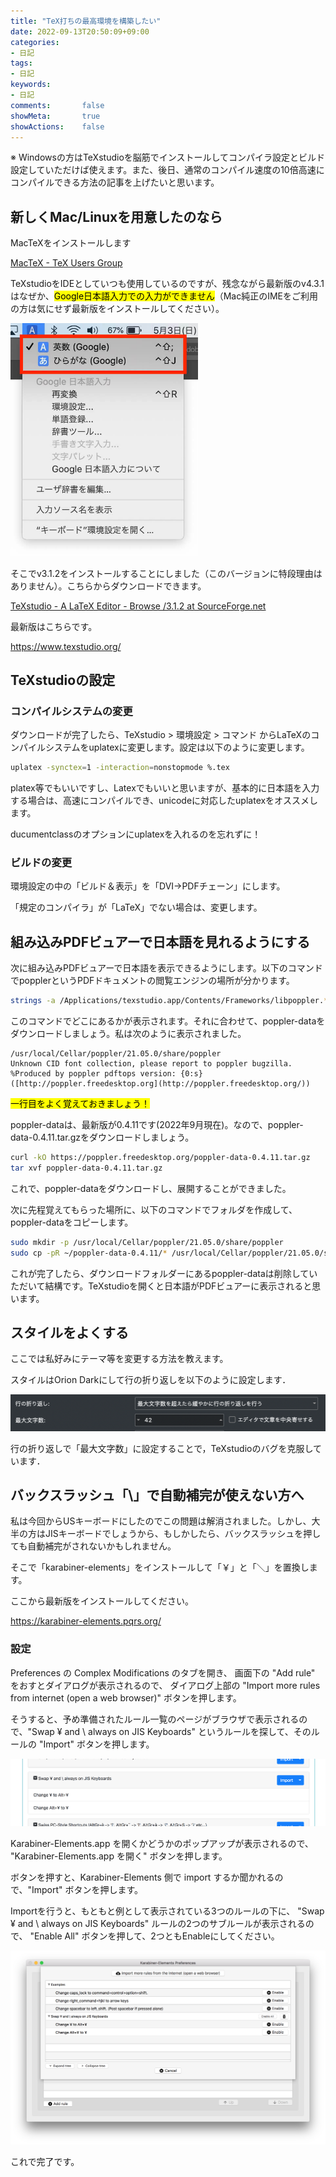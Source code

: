 ```yaml
---
title: "TeX打ちの最高環境を構築したい"
date: 2022-09-13T20:50:09+09:00
categories:
- 日記
tags:
- 日記
keywords:
- 日記
comments:       false
showMeta:       true
showActions:    false
---
```


※ Windowsの方はTeXstudioを脳筋でインストールしてコンパイラ設定とビルド設定していただけば使えます。また、後日、通常のコンパイル速度の10倍高速にコンパイルできる方法の記事を上げたいと思います。

## 新しくMac/Linuxを用意したのなら

MacTeXをインストールします

[MacTeX - TeX Users Group](https://tug.org/mactex/mactex-download.html)

TeXstudioをIDEとしていつも使用しているのですが、残念ながら最新版のv4.3.1はなぜか、<mark>Google日本語入力での入力ができません</mark>（Mac純正のIMEをご利用の方は気にせず最新版をインストールしてください）。

<img src="/img/genkiwifi_googleime-10.jpg" width="300px">

そこでv3.1.2をインストールすることにしました（このバージョンに特段理由はありません）。こちらからダウンロードできます。

[TeXstudio - A LaTeX Editor - Browse /3.1.2 at SourceForge.net](https://sourceforge.net/projects/texstudio/files/3.1.2/)

最新版はこちらです。

https://www.texstudio.org/

## TeXstudioの設定

### コンパイルシステムの変更

ダウンロードが完了したら、TeXstudio > 環境設定 > コマンド からLaTeXのコンパイルシステムをuplatexに変更します。設定は以下のように変更します。

```bash
uplatex -synctex=1 -interaction=nonstopmode %.tex
```

platex等でもいいですし、Latexでもいいと思いますが、基本的に日本語を入力する場合は、高速にコンパイルでき、unicodeに対応したuplatexをオススメします。

ducumentclassのオプションにuplatexを入れるのを忘れずに！

### ビルドの変更

環境設定の中の「ビルド＆表示」を「DVI->PDFチェーン」にします。

「規定のコンパイラ」が「LaTeX」でない場合は、変更します。

## 組み込みPDFビュアーで日本語を見れるようにする

次に組み込みPDFビュアーで日本語を表示できるようにします。以下のコマンドでpopplerというPDFドキュメントの閲覧エンジンの場所が分かります。

```bash
strings -a /Applications/texstudio.app/Contents/Frameworks/libpoppler.*.dylib | grep poppler
```

このコマンドでどこにあるかが表示されます。それに合わせて、poppler-dataをダウンロードしましょう。私は次のように表示されました。

```
/usr/local/Cellar/poppler/21.05.0/share/poppler
Unknown CID font collection, please report to poppler bugzilla.
%Produced by poppler pdftops version: {0:s} ([http://poppler.freedesktop.org](http://poppler.freedesktop.org/))
```

<mark>一行目をよく覚えておきましょう！</mark>

poppler-dataは、最新版が0.4.11です(2022年9月現在)。なので、poppler-data-0.4.11.tar.gzをダウンロードしましょう。

```bash
curl -kO https://poppler.freedesktop.org/poppler-data-0.4.11.tar.gz
tar xvf poppler-data-0.4.11.tar.gz
```

これで、poppler-dataをダウンロードし、展開することができました。

次に先程覚えてもらった場所に、以下のコマンドでフォルダを作成して、poppler-dataをコピーします。

```bash
sudo mkdir -p /usr/local/Cellar/poppler/21.05.0/share/poppler
sudo cp -pR ~/poppler-data-0.4.11/* /usr/local/Cellar/poppler/21.05.0/share/poppler
```

これが完了したら、ダウンロードフォルダーにあるpoppler-dataは削除していただいて結構です。TeXstudioを開くと日本語がPDFビュアーに表示されると思います。

## スタイルをよくする

ここでは私好みにテーマ等を変更する方法を教えます。

スタイルはOrion Darkにして行の折り返しを以下のように設定します．

![スクリーンショット 2022-09-28 23.11.18.png](/img/texstudio.png)

行の折り返しで「最大文字数」に設定することで，TeXstudioのバグを克服しています．

## バックスラッシュ「\」で自動補完が使えない方へ

私は今回からUSキーボードにしたのでこの問題は解消されました。しかし、大半の方はJISキーボードでしょうから、もしかしたら、バックスラッシュを押しても自動補完がされないかもしれません。

そこで「karabiner-elements」をインストールして「￥」と「＼」を置換します。

ここから最新版をインストールしてください。

https://karabiner-elements.pqrs.org/

### 設定

Preferences の Complex Modifications のタブを開き、 画面下の "Add rule" をおすとダイアログが表示されるので、 ダイアログ上部の "Import more rules from internet (open a web browser)" ボタンを押します。

そうすると、予め準備されたルール一覧のページがブラウザで表示されるので、"Swap ¥ and \ always on JIS Keyboards" というルールを探して、そのルールの "Import" ボタンを押します。

![](/img/68747470733a2f2f71696974612d696d6167652d73746f72652e73332e616d617a6f6e6177732e636f6d2f302f3131313933342f33353432356462312d636231622d333631342d336239322d3031313739666165353233352e706e67.png)

Karabiner-Elements.app を開くかどうかのポップアップが表示されるので、 "Karabiner-Elements.app を開く" ボタンを押します。

ボタンを押すと、Karabiner-Elements 側で import するか聞かれるので、"Import" ボタンを押します。

Importを行うと、もともと例として表示されている3つのルールの下に、 "Swap ¥ and \ always on JIS Keyboards" ルールの2つのサブルールが表示されるので、 "Enable All" ボタンを押して、2つともEnableにしてください。

![](/img/68747470733a2f2f71696974612d696d6167652d73746f72652e73332e616d617a6f6e6177732e636f6d2f302f3131313933342f66303436343235382d366238612d303235362d303837662d3239323935643434386532392e706e67.png)

これで完了です。